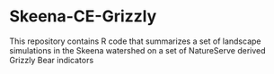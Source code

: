 # Skeena-CE-Grizzly
This repository contains R code that summarizes a set of landscape simulations in the Skeena watershed on a set of NatureServe derived Grizzly Bear indicators
